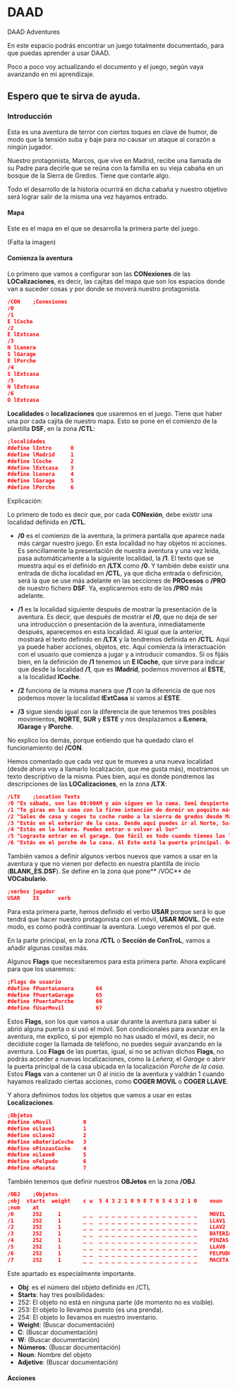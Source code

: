 # DAAD
 DAAD Adventures

En este espacio podrás encontrar un juego totalmente documentado, para que puedas aprender a usar DAAD.

Poco a poco voy actualizando el documento y el juego, según vaya avanzando en mi aprendizaje.

Espero que te sirva de ayuda.
----------

### Introducción

Esta es una aventura de terror con ciertos toques en clave de humor, de modo que la tensión suba y baje para no causar un ataque al corazón a ningún jugador.

Nuestro protagonista, Marcos, que vive en Madrid, recibe una llamada de su Padre para decirle que se reúna con la familia en su vieja cabaña en un bosque de la Sierra de Gredos. Tiene que contarle algo.

Todo el desarrollo de la historia ocurrirá en dicha cabaña y nuestro objetivo será lograr salir de la misma una vez hayamos entrado.

#### Mapa

Este es el mapa en el que se desarrolla la primera parte del juego.

(Falta la imagen)

#### Comienza la aventura

Lo primero que vamos a configurar son las **CONexiones** de las **LOCalizaciones**, es decir, las cajitas del mapa que son los espacios donde van a suceder cosas y por donde se moverá nuestro protagonista.

```json
/CON    ;Conexiones
/0
/1
E lCoche
/2
E lExtcasa
/3
N lLenera
S lGarage
E lPorche
/4
S lExtcasa
/5
N lExtcasa
/6
O lExtcasa
```

**Localidades** o **localizaciones** que usaremos en el juego. Tiene que haber una por cada cajita de nuestro mapa. Esto se pone en el comienzo de la plantilla **DSF**, en la zona **/CTL**:

```json
;localidades
#define lIntro      0
#define lMadrid     1
#define lCoche      2
#define lExtcasa    3
#define lLenera     4
#define lGarage     5
#define lPorche     6
```

Explicación: 

Lo primero de todo es decir que, por cada **CONexión**, debe existir una localidad definida en **/CTL**. 

- **/0** es el comienzo de la aventura, la primera pantalla que aparece nada más cargar nuestro juego. En esta localidad no hay objetos ni acciones. Es sencillamente la presentación de nuestra aventura y una vez leída, pasa automáticamente a la siguiente localidad, la **/1**. El texto que se muestra aquí es el definido en **/LTX** como **/0**. Y también debe existir una entrada de dicha localidad en **/CTL**, ya que dicha entrada o definición, será la que se use más adelante en las secciones de **PROcesos** o **/PRO** de nuestro fichero **DSF**. Ya, explicaremos esto de los **/PRO** más adelante.

- **/1** es la localidad siguiente después de mostrar la presentación de la aventura. Es decir, que después de mostrar el **/0**, que no deja de ser una introducción o presentación de la aventura, inmediatamente después, aparecemos en esta localidad. Al igual que la anterior, mostrará el texto definido en **/LTX** y la tendremos definida en **/CTL**. Aquí ya puede haber acciones, objetos, etc. Aquí comienza la interactuación con el usuario que comienza a jugar y a introducir comandos. Si os fijáis bien, en la definición de **/1** tenemos un **E lCoche**, que sirve para indicar que desde la localidad **/1**, que es **lMadrid**, podemos movernos al **ESTE**, a la localidad **lCoche**.

- **/2** funciona de la misma manera que **/1** con la diferencia de que nos podemos mover la localidad **lExtCasa** si vamos al **ESTE**.

- **/3** sigue siendo igual con la diferencia de que tenemos tres posibles movimientos, **NORTE**, **SUR** y **ESTE** y nos desplazamos a **lLenera**, **lGarage** y **lPorche**.

No explico los demás, porque entiendo que ha quedado claro el funcionamiento del **/CON**.

Hemos comentado que cada vez que te mueves a una nueva localidad (desde ahora voy a llamarlo localización, que me gusta más), mostramos un texto descriptivo de la misma. Pues bien, aquí es donde pondremos las descripciones de las **LOCalizaciones**, en la zona **/LTX**:

```json
/LTX    ;Location Texts
/0 "Es sábado, son las 08:00AM y aún sigues en la cama. Semi despierto y sin ganas de levantarte. Madrugas mucho durante la semana y no te apetece mucho abandonar el calorcito que sientes bajo el plumón."
/1 "Te giras en la cama con la firme intención de dormir un poquito más. Suena el teléfono móvil. Alguien ya decidió por ti que te debes despertar del todo. Tienes a tu lado la mesita de noche."
/2 "Sales de casa y coges tu coche rumbo a la sierra de gredos desde Madrid. Es un paseito, pero el viaje se hace ameno escuchando un poco de música."
/3 "Estás en el exterior de la casa. Desde aquí puedes ir al Norte, Sur y Este"
/4 "Estás en la leñera. Puedes entrar o volver al Sur"
/5 "Lograste entrar en el garage. Que fácil es todo cuando tienes las llaves"
/6 "Estás en el porche de la casa. Al Este está la puerta principal. Oeste para volver al exterior de la casa"
```

También vamos a definir algunos verbos nuevos que vamos a usar en la aventura y que no vienen por defecto en nuestra plantilla de inicio (**BLANK_ES.DSF**). Se define en la zona que pone** /VOC** de **VOCabulario**.

```json
;verbos jugador
USAR    33      verb
```

Para esta primera parte, hemos definido el verbo **USAR** porque será lo que tendrá que hacer nuestro protagonista con el móvil, **USAR MOVIL**. De este modo, es como podrá continuar la aventura. Luego veremos el por qué.

En la parte principal, en la zona **/CTL** o **Sección de ConTroL**, vamos a añadir algunas cositas más.

Algunos **Flags** que necesitaremos para esta primera parte. Ahora explicaré para que los usaremos:

```json
;Flags de usuario   
#define fPuertaLenera       64
#define fPuertaGarage       65
#define fPuertaPorche       66
#define fUsarMovil          67
```

Estos **Flags**, son los que vamos a usar durante la aventura para saber si abrió alguna puerta o si usó el móvil. Son condicionales para avanzar en la aventura, me explico, si por ejemplo no has usado el móvil, es decir, no decidiste coger la llamada de teléfono, no puedes seguir avanzando en la aventura. Los **Flags** de las puertas, igual, si no se activan dichos **Flags**, no podrás acceder a nuevas localizaciones, como la *Leñera*, el *Garage* o abrir la puerta principal de la casa ubicada en la localización *Porche de la casa*. Estos **Flags** van a contener un 0 al inicio de la aventura y valdrán 1 cuando hayamos realizado ciertas acciones, como **COGER MOVIL** o **COGER LLAVE**.

Y ahora definimos todos los objetos que vamos a usar en estas **Localizaciones**.

```json
;Objetos
#define oMovil          0
#define oLlave1         1
#define oLlave2         2
#define oBateriaCoche   3
#define oPinzasCoche    4
#define oLlave0         5
#define oFelpudo        6
#define oMaceta         7
```

También tenemos que definir nuestros **OBJetos** en la zona **/OBJ**. 

```json
/OBJ    ;Objetos
;obj  starts  weight    c w  5 4 3 2 1 0 9 8 7 6 5 4 3 2 1 0    noun   adjective
;num    at
/0      252     1       _ _  _ _ _ _ _ _ _ _ _ _ _ _ _ _ _ _    MOVIL       _
/1      252     1       _ _  _ _ _ _ _ _ _ _ _ _ _ _ _ _ _ _    LLAV1       _
/2      252     1       _ _  _ _ _ _ _ _ _ _ _ _ _ _ _ _ _ _    LLAV2       _
/3      252     1       _ _  _ _ _ _ _ _ _ _ _ _ _ _ _ _ _ _    BATERIA     _
/4      252     1       _ _  _ _ _ _ _ _ _ _ _ _ _ _ _ _ _ _    PINZAS      _
/5      252     1       _ _  _ _ _ _ _ _ _ _ _ _ _ _ _ _ _ _    LLAV0       _
/6      252     1       _ _  _ _ _ _ _ _ _ _ _ _ _ _ _ _ _ _    FELPUDO     _
/7      252     1       _ _  _ _ _ _ _ _ _ _ _ _ _ _ _ _ _ _    MACETA      _
```

Este apartado es especialmente importante.
- **Obj**: es el número del objeto definido en /CTL
- **Starts**: hay tres posibilidades:
 - 252: El objeto no está en ninguna parte (de momento no es visible).
 - 253: El objeto lo llevamos puesto (es una prenda).
 - 254: El objeto lo llevamos en nuestro inventario.
- **Weight**: (Buscar documentación)
- **C**: (Buscar documentación)
- **W**: (Buscar documentación)
- **Números**: (Buscar documentación)
- **Noun**: Nombre del objeto
- **Adjetive**: (Buscar documentación)

#### Acciones


